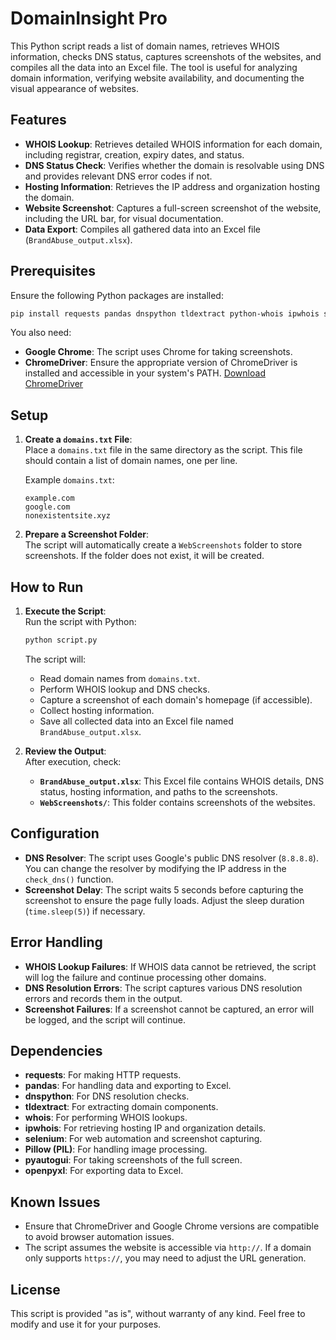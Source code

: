 # DomainInsight Pro

This Python script reads a list of domain names, retrieves WHOIS information, checks DNS status, captures screenshots of the websites, and compiles all the data into an Excel file. The tool is useful for analyzing domain information, verifying website availability, and documenting the visual appearance of websites.

## Features
- **WHOIS Lookup**: Retrieves detailed WHOIS information for each domain, including registrar, creation, expiry dates, and status.
- **DNS Status Check**: Verifies whether the domain is resolvable using DNS and provides relevant DNS error codes if not.
- **Hosting Information**: Retrieves the IP address and organization hosting the domain.
- **Website Screenshot**: Captures a full-screen screenshot of the website, including the URL bar, for visual documentation.
- **Data Export**: Compiles all gathered data into an Excel file (`BrandAbuse_output.xlsx`).

## Prerequisites
Ensure the following Python packages are installed:

```bash
pip install requests pandas dnspython tldextract python-whois ipwhois selenium pillow pyautogui openpyxl
```

You also need:
- **Google Chrome**: The script uses Chrome for taking screenshots.
- **ChromeDriver**: Ensure the appropriate version of ChromeDriver is installed and accessible in your system's PATH. [Download ChromeDriver](https://sites.google.com/a/chromium.org/chromedriver/downloads)

## Setup

1. **Create a `domains.txt` File**:  
   Place a `domains.txt` file in the same directory as the script. This file should contain a list of domain names, one per line.

   Example `domains.txt`:
   ```
   example.com
   google.com
   nonexistentsite.xyz
   ```

2. **Prepare a Screenshot Folder**:  
   The script will automatically create a `WebScreenshots` folder to store screenshots. If the folder does not exist, it will be created.

## How to Run

1. **Execute the Script**:  
   Run the script with Python:

   ```bash
   python script.py
   ```

   The script will:
   - Read domain names from `domains.txt`.
   - Perform WHOIS lookup and DNS checks.
   - Capture a screenshot of each domain's homepage (if accessible).
   - Collect hosting information.
   - Save all collected data into an Excel file named `BrandAbuse_output.xlsx`.

2. **Review the Output**:  
   After execution, check:
   - **`BrandAbuse_output.xlsx`**: This Excel file contains WHOIS details, DNS status, hosting information, and paths to the screenshots.
   - **`WebScreenshots/`**: This folder contains screenshots of the websites.

## Configuration

- **DNS Resolver**: The script uses Google's public DNS resolver (`8.8.8.8`). You can change the resolver by modifying the IP address in the `check_dns()` function.
- **Screenshot Delay**: The script waits 5 seconds before capturing the screenshot to ensure the page fully loads. Adjust the sleep duration (`time.sleep(5)`) if necessary.

## Error Handling

- **WHOIS Lookup Failures**: If WHOIS data cannot be retrieved, the script will log the failure and continue processing other domains.
- **DNS Resolution Errors**: The script captures various DNS resolution errors and records them in the output.
- **Screenshot Failures**: If a screenshot cannot be captured, an error will be logged, and the script will continue.

## Dependencies

- **requests**: For making HTTP requests.
- **pandas**: For handling data and exporting to Excel.
- **dnspython**: For DNS resolution checks.
- **tldextract**: For extracting domain components.
- **whois**: For performing WHOIS lookups.
- **ipwhois**: For retrieving hosting IP and organization details.
- **selenium**: For web automation and screenshot capturing.
- **Pillow (PIL)**: For handling image processing.
- **pyautogui**: For taking screenshots of the full screen.
- **openpyxl**: For exporting data to Excel.

## Known Issues

- Ensure that ChromeDriver and Google Chrome versions are compatible to avoid browser automation issues.
- The script assumes the website is accessible via `http://`. If a domain only supports `https://`, you may need to adjust the URL generation.

## License

This script is provided "as is", without warranty of any kind. Feel free to modify and use it for your purposes.
